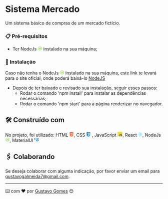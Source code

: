 # Sistema Mercado

Um sistema básico de compras de um mercado fictício.

### 📋 Pré-requisitos

* Ter NodeJs <img src="https://raw.githubusercontent.com/devicons/devicon/master/icons/nodejs/nodejs-original.svg" alt="html5" width="14" height="14" style="max-width:100%"> instalado na sua máquina;

### 🔧 Instalação

Caso não tenha o NodeJs <img src="https://raw.githubusercontent.com/devicons/devicon/master/icons/nodejs/nodejs-original.svg" alt="html5" width="14" height="14" style="max-width:100%"> instalado na sua máquina, este link te levará para o site oficial, onde poderá baixá-lo
<a href="https://nodejs.org/en/">NodeJS</a>

* Depois de ter baixado e revisado sua instalação, seguir esses passos:
    - Rodar o comando 'npm install' para instalar as dependências necessárias;
    - Rodar o comando 'npm start' para a página renderizar no navegador.


## 🛠️ Construído com

No projeto, foi utilizado: HTML <img src="https://raw.githubusercontent.com/devicons/devicon/master/icons/html5/html5-original.svg" alt="html5" width="14" height="14" style="max-width:100%">, CSS <img src="https://raw.githubusercontent.com/devicons/devicon/master/icons/css3/css3-original.svg" alt="html5" width="14" height="14" style="max-width:100%"></img> , JavaScript <img src="https://raw.githubusercontent.com/devicons/devicon/master/icons/javascript/javascript-original.svg" width="16" height="16" style="max-width:100%"></img>,
React <img src="https://raw.githubusercontent.com/devicons/devicon/master/icons/react/react-original.svg" alt="html5" width="14" height="14" style="max-width:100%">, NodeJs <img src="https://raw.githubusercontent.com/devicons/devicon/master/icons/nodejs/nodejs-original.svg" alt="html5" width="14" height="14" style="max-width:100%">, MaterialUI <img src="https://raw.githubusercontent.com/devicons/devicon/master/icons/materialui/materialui-original.svg" alt="html5" width="14" height="14" style="max-width:100%">

## 🖇️ Colaborando

Se deseja colaborar com alguma indicação, por favor enviar um email para gustavogalmeida7@gmail.com.


---
⌨️ com ❤️ por [Gustavo Gomes](https://gist.github.com/gustamdz) 😊
